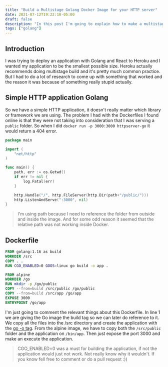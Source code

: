 ```yaml
---
title: "Build a Multistage Golang Docker Image for your HTTP server"
date: 2021-07-12T19:22:10-05:00
draft: false
description: "In this post I'm going to explain how to make a multistage golang docker for a http server in order to serve static files"
tags: ["golang"]
---
```


## Introduction

I was trying to deploy an application with Golang and React to Heroku and I wanted my application to be the smallest possible size. Heroku actually recommends doing multistage build and it's pretty much common practice. But I had to do a lot of research to come up with something that worked and the reason it was because of something really stupid actually.

## Simple HTTP application Golang

So we have a simple HTTP application, it doesn't really matter which library or framework we are using. The problem I had with the Dockerfiles I found online is that they were not taking into consideration that I was serving a `public` folder. So when I did `docker run -p 3000:3000 httpserver-go` it would return a 404 error.

```go
package main

import (
    "net/http"
)

func main() {
    path, err := os.Getwd()
	if err != nil {
		log.Fatal(err)
	}

    http.Handle("/", http.FileServer(http.Dir(path+"/public/")))
    http.ListenAndServe(":3000", nil)
}
```

> I'm using path because I need to reference the folder from outside and inside the image. And for some odd reason it seemed that the relative path was not working inside Docker.

## Dockerfile

```dockerfile
FROM golang:1.16 as build
WORKDIR /src
COPY . .
RUN CGO_ENABLED=0 GOOS=linux go build -o app .

FROM alpine
WORKDIR /go
RUN mkdir -p /go/public
COPY --from=build /src/public /go/public
COPY --from=build /src/app /go/app
EXPOSE 3000
ENTRYPOINT /go/app
```

I'm just going to comment the relevant things about this Dockerfile. In line 1 we are giving the Go image the build tag so we can later do reference to it. We copy all the files into the /src directory and create the application with the [go -o tag](https://pkg.go.dev/cmd/go#hdr-Compile_packages_and_dependencies). From the alpine image, we have to copy both the `/src/public` folder and the application on `/bin/app`. Then just expose the port 3000 and make an execute the application.

> CGO_ENABLED=0 was a must for building the application, if not the application would just not work. Not really know why it wouldn't. If you know fell free to comment or do a pull request :))
